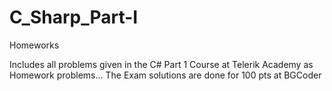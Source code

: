 # C_Sharp_Part-I
Homeworks

Includes all problems given in the C# Part 1 Course at Telerik Academy as Homework problems...
The Exam solutions are done for 100 pts at BGCoder
